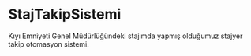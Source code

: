 # StajTakipSistemi
 
Kıyı Emniyeti Genel Müdürlüğündeki stajımda yapmış olduğumuz stajyer takip otomasyon sistemi.
